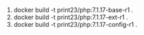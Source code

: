 
1. docker build -t print23/php:7.1.17-base-r1 .
2. docker build -t print23/php:7.1.17-ext-r1 .
3. docker build -t print23/php:7.1.17-config-r1 .